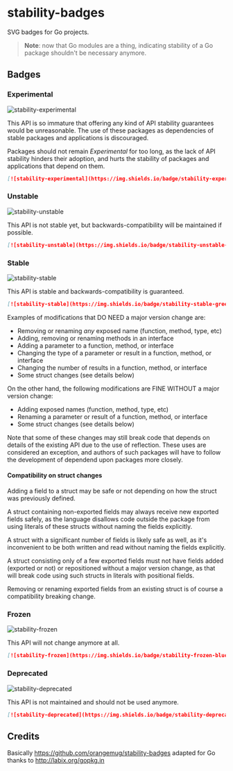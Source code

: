 # stability-badges

SVG badges for Go projects.

> **Note**: now that Go modules are a thing, indicating stability of a Go package shouldn't be necessary anymore.

## Badges

### Experimental
![stability-experimental](https://img.shields.io/badge/stability-experimental-orange.svg)

This API is so immature that offering any kind of API stability guarantees would be unreasonable. The use of these packages as dependencies of stable packages and applications is discouraged.

Packages should not remain _Experimental_ for too long, as the lack of API stability hinders their adoption, and hurts the stability of packages and applications that depend on them.

```markdown
[![stability-experimental](https://img.shields.io/badge/stability-experimental-orange.svg)](https://github.com/emersion/stability-badges#experimental)
```

### Unstable
![stability-unstable](https://img.shields.io/badge/stability-unstable-yellow.svg)

This API is not stable yet, but backwards-compatibility will be maintained if possible.

```markdown
[![stability-unstable](https://img.shields.io/badge/stability-unstable-yellow.svg)](https://github.com/emersion/stability-badges#unstable)
```

### Stable
![stability-stable](https://img.shields.io/badge/stability-stable-green.svg)

This API is stable and backwards-compatibility is guaranteed.

```markdown
[![stability-stable](https://img.shields.io/badge/stability-stable-green.svg)](https://github.com/emersion/stability-badges#stable)
```

Examples of modifications that DO NEED a major version change are:
* Removing or renaming *any* exposed name (function, method, type, etc)
* Adding, removing or renaming methods in an interface
* Adding a parameter to a function, method, or interface
* Changing the type of a parameter or result in a function, method, or interface
* Changing the number of results in a function, method, or interface
* Some struct changes (see details below) 

On the other hand, the following modifications are FINE WITHOUT a major version change:
* Adding exposed names (function, method, type, etc)
* Renaming a parameter or result of a function, method, or interface
* Some struct changes (see details below) 

Note that some of these changes may still break code that depends on details of the existing API due to the use of reflection. These uses are considered an exception, and authors of such packages will have to follow the development of dependend upon packages more closely.

#### Compatibility on struct changes

Adding a field to a struct may be safe or not depending on how the struct was previously defined.

A struct containing non-exported fields may always receive new exported fields safely, as the language disallows code outside the package from using literals of these structs without naming the fields explicitly.

A struct with a significant number of fields is likely safe as well, as it's inconvenient to be both written and read without naming the fields explicitly.

A struct consisting only of a few exported fields must not have fields added (exported or not) or repositioned without a major version change, as that will break code using such structs in literals with positional fields.

Removing or renaming exported fields from an existing struct is of course a compatibility breaking change.

### Frozen
![stability-frozen](https://img.shields.io/badge/stability-frozen-blue.svg)

This API will not change anymore at all.

```markdown
[![stability-frozen](https://img.shields.io/badge/stability-frozen-blue.svg)](https://github.com/emersion/stability-badges#frozen)
```

### Deprecated
![stability-deprecated](https://img.shields.io/badge/stability-deprecated-red.svg)

This API is not maintained and should not be used anymore.

```markdown
[![stability-deprecated](https://img.shields.io/badge/stability-deprecated-red.svg)](https://github.com/emersion/stability-badges#deprecated)
```

## Credits

Basically https://github.com/orangemug/stability-badges adapted for Go thanks to http://labix.org/gopkg.in
